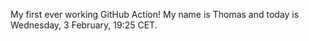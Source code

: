 My first ever working GitHub Action!
My name is Thomas and today is Wednesday, 3 February, 19:25 CET. 
